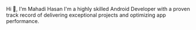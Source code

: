 Hi 👋, I'm Mahadi Hasan
I'm a highly skilled Android Developer with a proven track record of delivering exceptional projects and optimizing app performance.

